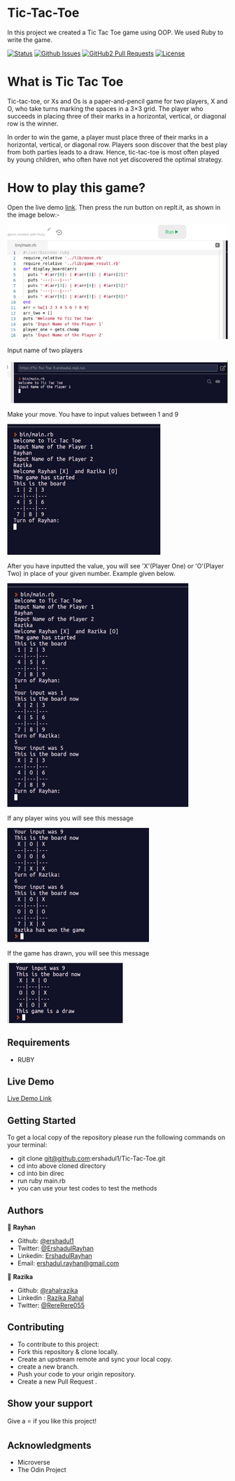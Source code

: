 # Tic-Tac-Toe

 In this project we created a Tic Tac Toe game using OOP. We used Ruby to write the game.

[![Status](https://img.shields.io/badge/status-active-success.svg)](https://github.com/ershadul1/Tic-Tac-Toe)
[![Github Issues](https://img.shields.io/badge/GitHub-Issues-orange)](https://github.com/ershadul1/Tic-Tac-Toe/issues)
[![GitHub2 Pull Requests](https://img.shields.io/badge/GitHub-Pull%20Requests-blue)](https://github.com/ershadul1/Tic-Tac-Toe/pulls)
[![License](https://img.shields.io/badge/license-MIT-blue.svg)](/LICENSE)
 
# What is Tic Tac Toe
 Tic-tac-toe, or Xs and Os is a paper-and-pencil game for two players, X and O, who take turns marking the spaces in a 3×3 grid. The player who succeeds in placing three of their marks in a horizontal, vertical, or diagonal row is the winner.

 In order to win the game, a player must place three of their marks in a horizontal, vertical, or diagonal row. Players soon discover that the best play from both parties leads to a draw. Hence, tic-tac-toe is most often played by young children, who often have not yet discovered the optimal strategy.

# How to play this game?
 Open the live demo [link](https://repl.it/@Ershadul/Tic-Tac-Toe-3#bin/main.rb). Then press the run button on replt.it, as shown in the image below:-
 
 ![screenshot](screenshot/run.png)
 
 Input name of two players 

 ![screenshot](screenshot/player-input.png)

 Make your move. You have to input values between 1 and 9

 ![screenshot](screenshot/gameplay-1.png)

 After you have inputted the value, you will see 'X'(Player One) or 'O'(Player Two) in place of your given number. Example given below.

 ![screenshot](screenshot/gameplay-2.png)

 If any player wins you will see this message

 ![screenshot](screenshot/win.png)

 If the game has drawn, you will see this message

 ![screenshot](screenshot/draw.png)

## Requirements

- RUBY

## Live Demo

[Live Demo Link](https://repl.it/@Ershadul/Tic-Tac-Toe-3#bin/main.rb)

## Getting Started

To get a local copy of the repository please run the following commands on your terminal:

- git clone git@github.com:ershadul1/Tic-Tac-Toe.git
- cd into above cloned directory
- cd into bin direc
- run ruby main.rb
- you can use your test codes to test the methods

## Authors

 👤 **Rayhan**

- Github: [@ershadul1](https://github.com/ershadul1)
- Twitter: [@ErshadulRayhan](https://twitter.com/ErshadulRayhan)
- Linkedin: [ErshadulRayhan](https://www.linkedin.com/in/ershadul-hakim-rayhan-a5a17649/)
- Email:  ershadul.rayhan@gmail.com

👤 **Razika**

- Github: [@rahalrazika](https://github.com/rahalrazika)
- Linkedin : [Razika Rahal](https://www.linkedin.com/in/razika-rahal-85539bbb/)
- Twitter: [@RereRere055](https://twitter.com/RereRere055)

## Contributing

- To contribute to this project:
- Fork this repository & clone locally.
- Create an upstream remote and sync your local copy.
- create a new branch.
- Push your code to your origin repository.
- Create a new Pull Request .

## Show your support

Give a ⭐️ if you like this project!
​
## Acknowledgments

- Microverse
- The Odin Project